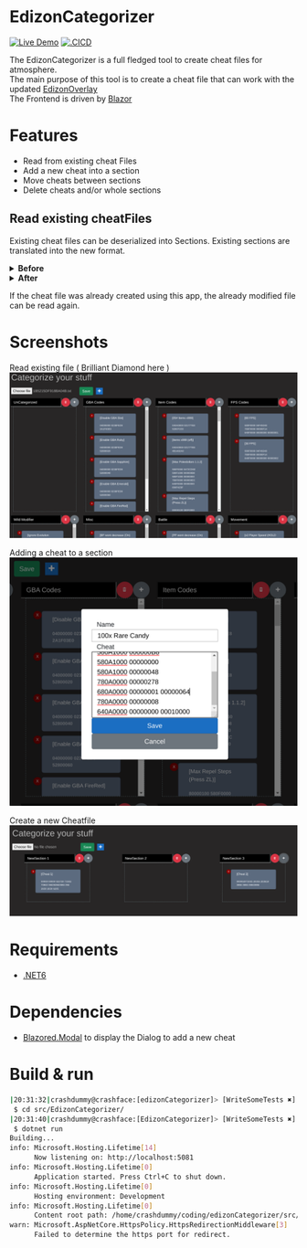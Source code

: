 # EdizonCategorizer
[![Live Demo](https://img.shields.io/badge/demo-online-green.svg)](https://edizonoverlaythingy.azurewebsites.net)
[![.CICD](https://github.com/Crashdummyy/edizoncategorizer/actions/workflows/CI_CD.yml/badge.svg)](https://github.com/Crashdummyy/edizoncategorizer/actions/workflows/CI_CD.yml)


The EdizonCategorizer is a full fledged tool to create cheat files for atmosphere.  
The main purpose of this tool is to create a cheat file that can work with the updated [EdizonOverlay]  
The Frontend is driven by [Blazor]

# Features
* Read from existing cheat Files
* Add a new cheat into a section
* Move cheats between sections
* Delete cheats and/or whole sections

## Read existing cheatFiles
Existing cheat files can be deserialized into Sections.
Existing sections are translated into the new format.  

<details><summary><b>Before</b></summary>

```ini
[---GBA Codes---]
00000000 00000000 00000000

[Disable GBA Slot]
04000000 0238FED0 2A1F03E0

[Enable GBA Ruby]
04000000 0238FED0 52800020
```

</details>

<details><summary><b>After</b></summary>

```ini
[--SectionStart:GBA Codes--]
00000000 00000000 00000000

[Disable GBA Slot]
04000000 0238FED0 2A1F03E0

[Enable GBA Ruby]
04000000 0238FED0 52800020

[--SectionEnd:GBA Codes--]
00000000 00000000 00000000
```

</details>

If the cheat file was already created using this app, the already modified file can be read again.

# Screenshots
Read existing file ( Brilliant Diamond here )
![Existing](docs/ExistingFile.png)

Adding a cheat to a section  
![AddToSection](docs/AddCheat.png)

Create a new Cheatfile 
![NewFile](docs/NewCheat.png)

# Requirements
* [.NET6](https://dotnet.microsoft.com/en-us/download/dotnet/6.0)

# Dependencies
* [Blazored.Modal] to display the Dialog to add a new cheat

# Build & run
```bash
|20:31:32|crashdummy@crashface:[edizonCategorizer]> [WriteSomeTests ✖] | 6 | 0 | 
 $ cd src/EdizonCategorizer/
|20:31:40|crashdummy@crashface:[EdizonCategorizer]> [WriteSomeTests ✖] | 6 | 0 | 
 $ dotnet run
Building...
info: Microsoft.Hosting.Lifetime[14]
      Now listening on: http://localhost:5081
info: Microsoft.Hosting.Lifetime[0]
      Application started. Press Ctrl+C to shut down.
info: Microsoft.Hosting.Lifetime[0]
      Hosting environment: Development
info: Microsoft.Hosting.Lifetime[0]
      Content root path: /home/crashdummy/coding/edizonCategorizer/src/EdizonCategorizer/
warn: Microsoft.AspNetCore.HttpsPolicy.HttpsRedirectionMiddleware[3]
      Failed to determine the https port for redirect.

```

[EdizonOverlay]: https://github.com/proferabg/EdiZon-Overlay
[Blazored.Modal]: https://www.nuget.org/packages/Blazored.Modal/
[Blazor]: https://docs.microsoft.com/en-us/aspnet/core/blazor/?view=aspnetcore-6.0
